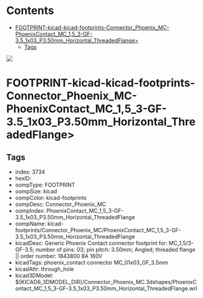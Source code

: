 



Contents
========

* [FOOTPRINT-kicad-kicad-footprints-Connector_Phoenix_MC-PhoenixContact_MC_1,5_3-GF-3.5_1x03_P3.50mm_Horizontal_ThreadedFlange>](#footprint-kicad-kicad-footprints-connector_phoenix_mc-phoenixcontact_mc_15_3-gf-35_1x03_p350mm_horizontal_threadedflange)
	* [Tags](#tags)
  
![][im]
# FOOTPRINT-kicad-kicad-footprints-Connector_Phoenix_MC-PhoenixContact_MC_1,5_3-GF-3.5_1x03_P3.50mm_Horizontal_ThreadedFlange>

## Tags

- index: 3734
- hexID: 
- oompType: FOOTPRINT
- oompSize: kicad
- oompColor: kicad-footprints
- oompDesc: Connector_Phoenix_MC
- oompIndex: PhoenixContact_MC_1,5_3-GF-3.5_1x03_P3.50mm_Horizontal_ThreadedFlange
- oompName: kicad-footprints/Connector_Phoenix_MC/PhoenixContact_MC_1,5_3-GF-3.5_1x03_P3.50mm_Horizontal_ThreadedFlange
- kicadDesc: Generic Phoenix Contact connector footprint for: MC_1,5/3-GF-3.5; number of pins: 03; pin pitch: 3.50mm; Angled; threaded flange || order number: 1843800 8A 160V
- kicadTags: phoenix_contact connector MC_01x03_GF_3.5mm
- kicadAttr: through_hole
- kicad3DModel: ${KICAD6_3DMODEL_DIR}/Connector_Phoenix_MC.3dshapes/PhoenixContact_MC_1,5_3-GF-3.5_1x03_P3.50mm_Horizontal_ThreadedFlange.wrl



[im]: image.png
